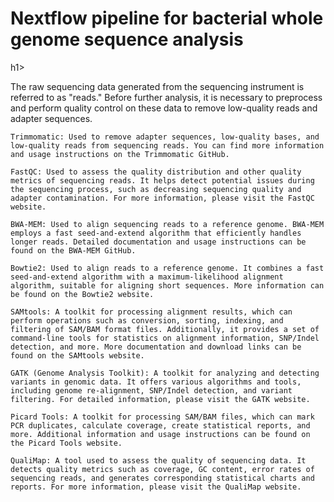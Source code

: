 <h1> Nextflow pipeline for bacterial whole genome sequence analysis </h1>h1>

The raw sequencing data generated from the sequencing instrument is referred to as "reads." Before further analysis, it is necessary to preprocess and perform quality control on these data to remove low-quality reads and adapter sequences.

    Trimmomatic: Used to remove adapter sequences, low-quality bases, and low-quality reads from sequencing reads. You can find more information and usage instructions on the Trimmomatic GitHub.

    FastQC: Used to assess the quality distribution and other quality metrics of sequencing reads. It helps detect potential issues during the sequencing process, such as decreasing sequencing quality and adapter contamination. For more information, please visit the FastQC website.

    BWA-MEM: Used to align sequencing reads to a reference genome. BWA-MEM employs a fast seed-and-extend algorithm that efficiently handles longer reads. Detailed documentation and usage instructions can be found on the BWA-MEM GitHub.

    Bowtie2: Used to align reads to a reference genome. It combines a fast seed-and-extend algorithm with a maximum-likelihood alignment algorithm, suitable for aligning short sequences. More information can be found on the Bowtie2 website.

    SAMtools: A toolkit for processing alignment results, which can perform operations such as conversion, sorting, indexing, and filtering of SAM/BAM format files. Additionally, it provides a set of command-line tools for statistics on alignment information, SNP/Indel detection, and more. More documentation and download links can be found on the SAMtools website.

    GATK (Genome Analysis Toolkit): A toolkit for analyzing and detecting variants in genomic data. It offers various algorithms and tools, including genome re-alignment, SNP/Indel detection, and variant filtering. For detailed information, please visit the GATK website.

    Picard Tools: A toolkit for processing SAM/BAM files, which can mark PCR duplicates, calculate coverage, create statistical reports, and more. Additional information and usage instructions can be found on the Picard Tools website.

    QualiMap: A tool used to assess the quality of sequencing data. It detects quality metrics such as coverage, GC content, error rates of sequencing reads, and generates corresponding statistical charts and reports. For more information, please visit the QualiMap website.
